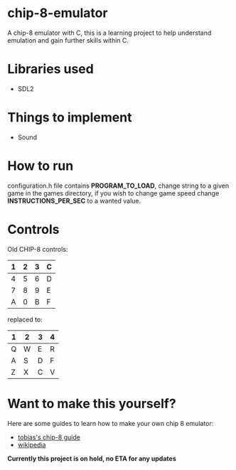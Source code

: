 # chip-8-emulator
A chip-8 emulator with C, this is a learning project to help understand emulation and gain further skills within C.

# Libraries used
- SDL2

# Things to implement
- Sound

# How to run
configuration.h file contains **PROGRAM_TO_LOAD**, change string to a given game in the games directory, if you wish to change game speed change **INSTRUCTIONS_PER_SEC** to a wanted value.

# Controls

Old CHIP-8 controls:

| 1 | 2 | 3 | C |
| - | - | - | - |
| 4 | 5 | 6 | D |
| 7 | 8 | 9 | E |
| A | 0 | B | F |

replaced to:
  
| 1 | 2 | 3 | 4 |
| - | - | - | - |
| Q | W | E | R |
| A | S | D | F |
| Z | X | C | V |


# Want to make this yourself?
Here are some guides to learn how to make your own chip 8 emulator:
- [tobias's chip-8 guide](https://tobiasvl.github.io/blog/write-a-chip-8-emulator/)
- [wikipedia](https://en.wikipedia.org/wiki/CHIP-8)

**Currently this project is on hold, no ETA for any updates**
